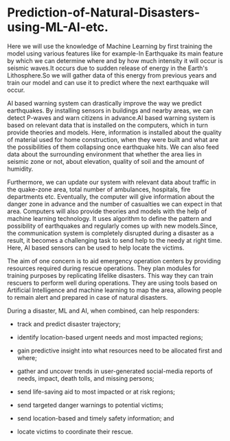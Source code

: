 # Prediction-of-Natural-Disasters-using-ML-AI-etc.


Here we will use the knowledge of Machine Learning by first training the model using various features like for example-In Earthquake
its main feature by which we can determine where and by how much intensity it will occur is seismic waves.It occurs due to sudden release of 
energy in the Earth's Lithosphere.So we will gather data of this energy from previous years and train our model and can use it to predict where the
next earthquake will occur.

AI based warning system can drastically improve the way we predict earthquakes. By installing sensors in buildings and nearby areas, we can detect P-waves and warn citizens in advance.AI based warning system is based on relevant data that is installed on the computers, which in turn provide theories and models. Here, information is installed about the quality of material used for home construction, when they were built and what are the possibilities of them collapsing once earthquake hits. We can also feed data about the surrounding environment that whether the area lies in seismic zone or not, about elevation, quality of soil and the amount of humidity.

Furthermore, we can update our system with relevant data about traffic in the quake-zone area, total number of ambulances, hospitals, fire departments etc. Eventually, the computer will give information about the danger zone in advance and the number of casualties we can expect in that area. Computers will also provide theories and models with the help of machine learning technology. It uses algorithm to define the pattern and possibility of earthquakes and regularly comes up with new models.Since, the communication system is completely disrupted during a disaster as a result, it becomes a challenging task to send help to the needy at right time. Here, AI based sensors can be used to help locate the victims.



The aim of one concern is to aid emergency operation centers by providing resources required during rescue operations. They plan modules for training purposes by replicating lifelike disasters. This way they can train rescuers to perform well during operations. They are using tools based on Artificial Intelligence and machine learning to map the area, allowing people to remain alert and prepared in case of natural disasters.

During a disaster, ML and AI, when combined, can help responders:
- track and predict disaster trajectory;

- identify location-based urgent needs and most impacted regions;

- gain predictive insight into what resources need to be allocated first and where; 

- gather and uncover trends in user-generated social-media reports of needs, impact, death tolls, and missing persons;

- send life-saving aid to most impacted or at risk regions;

- send targeted danger warnings to potential victims; 

- send location-based and timely safety information; and

- locate victims to coordinate their rescue.



